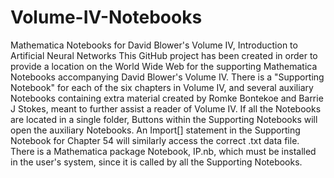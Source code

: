 # Volume-IV-Notebooks
Mathematica Notebooks for David Blower's Volume IV,  Introduction to Artificial Neural Networks
This GitHub project has been created in order to provide a location on the World Wide Web for the supporting Mathematica Notebooks
accompanying David Blower's Volume IV.
There is a "Supporting Notebook" for each of the six chapters in Volume IV, and several auxiliary Notebooks containing extra material created by Romke Bontekoe and Barrie J Stokes, meant to further assist a reader of Volume IV.
If all the Notebooks are located in a single folder, Buttons within the Supporting Notebooks will open the auxiliary Notebooks.
An Import[] statement in the Supporting Notebook for Chapter 54 will similarly access the correct .txt data file.
There is a Mathematica package Notebook, IP.nb, which must be installed in the user's system, since it is called by all the Supporting Notebooks.

